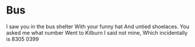 # Bus 

I saw you in the bus shelter
With your funny hat
And untied shoelaces.
You asked me what number
Went to Kilburn
I said not mine,
Which incidentally is 8305 0399 
